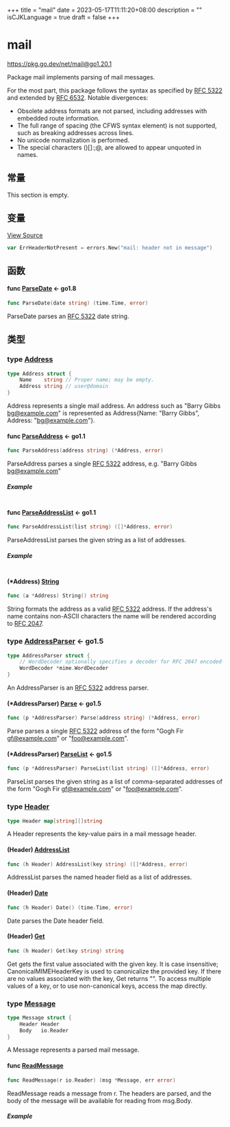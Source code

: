 +++
title = "mail"
date = 2023-05-17T11:11:20+08:00
description = ""
isCJKLanguage = true
draft = false
+++
# mail

https://pkg.go.dev/net/mail@go1.20.1



Package mail implements parsing of mail messages.

For the most part, this package follows the syntax as specified by [RFC 5322](https://rfc-editor.org/rfc/rfc5322.html) and extended by [RFC 6532](https://rfc-editor.org/rfc/rfc6532.html). Notable divergences:

- Obsolete address formats are not parsed, including addresses with embedded route information.
- The full range of spacing (the CFWS syntax element) is not supported, such as breaking addresses across lines.
- No unicode normalization is performed.
- The special characters ()[]:;@\, are allowed to appear unquoted in names.









## 常量 

This section is empty.

## 变量

[View Source](https://cs.opensource.google/go/go/+/go1.20.1:src/net/mail/message.go;l=160)

``` go 
var ErrHeaderNotPresent = errors.New("mail: header not in message")
```

## 函数

#### func [ParseDate](https://cs.opensource.google/go/go/+/go1.20.1:src/net/mail/message.go;l=99)  <- go1.8

``` go 
func ParseDate(date string) (time.Time, error)
```

ParseDate parses an [RFC 5322](https://rfc-editor.org/rfc/rfc5322.html) date string.

## 类型

### type [Address](https://cs.opensource.google/go/go/+/go1.20.1:src/net/mail/message.go;l=183) 

``` go 
type Address struct {
	Name    string // Proper name; may be empty.
	Address string // user@domain
}
```

Address represents a single mail address. An address such as "Barry Gibbs <bg@example.com>" is represented as Address{Name: "Barry Gibbs", Address: "bg@example.com"}.

#### func [ParseAddress](https://cs.opensource.google/go/go/+/go1.20.1:src/net/mail/message.go;l=189)  <- go1.1

``` go 
func ParseAddress(address string) (*Address, error)
```

ParseAddress parses a single [RFC 5322](https://rfc-editor.org/rfc/rfc5322.html) address, e.g. "Barry Gibbs <bg@example.com>"

##### Example
``` go 
```

#### func [ParseAddressList](https://cs.opensource.google/go/go/+/go1.20.1:src/net/mail/message.go;l=194)  <- go1.1

``` go 
func ParseAddressList(list string) ([]*Address, error)
```

ParseAddressList parses the given string as a list of addresses.

##### Example
``` go 
```

#### (*Address) [String](https://cs.opensource.google/go/go/+/go1.20.1:src/net/mail/message.go;l=219) 

``` go 
func (a *Address) String() string
```

String formats the address as a valid [RFC 5322](https://rfc-editor.org/rfc/rfc5322.html) address. If the address's name contains non-ASCII characters the name will be rendered according to [RFC 2047](https://rfc-editor.org/rfc/rfc2047.html).

### type [AddressParser](https://cs.opensource.google/go/go/+/go1.20.1:src/net/mail/message.go;l=199)  <- go1.5

``` go 
type AddressParser struct {
	// WordDecoder optionally specifies a decoder for RFC 2047 encoded-words.
	WordDecoder *mime.WordDecoder
}
```

An AddressParser is an [RFC 5322](https://rfc-editor.org/rfc/rfc5322.html) address parser.

#### (*AddressParser) [Parse](https://cs.opensource.google/go/go/+/go1.20.1:src/net/mail/message.go;l=206)  <- go1.5

``` go 
func (p *AddressParser) Parse(address string) (*Address, error)
```

Parse parses a single [RFC 5322](https://rfc-editor.org/rfc/rfc5322.html) address of the form "Gogh Fir <gf@example.com>" or "foo@example.com".

#### (*AddressParser) [ParseList](https://cs.opensource.google/go/go/+/go1.20.1:src/net/mail/message.go;l=212)  <- go1.5

``` go 
func (p *AddressParser) ParseList(list string) ([]*Address, error)
```

ParseList parses the given string as a list of comma-separated addresses of the form "Gogh Fir <gf@example.com>" or "foo@example.com".

### type [Header](https://cs.opensource.google/go/go/+/go1.20.1:src/net/mail/message.go;l=148) 

``` go 
type Header map[string][]string
```

A Header represents the key-value pairs in a mail message header.

#### (Header) [AddressList](https://cs.opensource.google/go/go/+/go1.20.1:src/net/mail/message.go;l=172) 

``` go 
func (h Header) AddressList(key string) ([]*Address, error)
```

AddressList parses the named header field as a list of addresses.

#### (Header) [Date](https://cs.opensource.google/go/go/+/go1.20.1:src/net/mail/message.go;l=163) 

``` go 
func (h Header) Date() (time.Time, error)
```

Date parses the Date header field.

#### (Header) [Get](https://cs.opensource.google/go/go/+/go1.20.1:src/net/mail/message.go;l=156) 

``` go 
func (h Header) Get(key string) string
```

Get gets the first value associated with the given key. It is case insensitive; CanonicalMIMEHeaderKey is used to canonicalize the provided key. If there are no values associated with the key, Get returns "". To access multiple values of a key, or to use non-canonical keys, access the map directly.

### type [Message](https://cs.opensource.google/go/go/+/go1.20.1:src/net/mail/message.go;l=45) 

``` go 
type Message struct {
	Header Header
	Body   io.Reader
}
```

A Message represents a parsed mail message.

#### func [ReadMessage](https://cs.opensource.google/go/go/+/go1.20.1:src/net/mail/message.go;l=53) 

``` go 
func ReadMessage(r io.Reader) (msg *Message, err error)
```

ReadMessage reads a message from r. The headers are parsed, and the body of the message will be available for reading from msg.Body.

##### Example
``` go 
```

